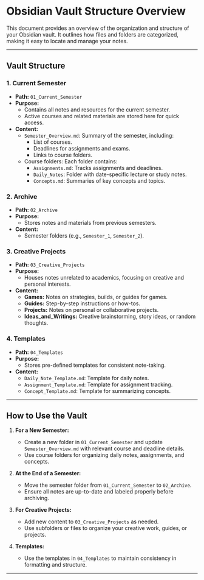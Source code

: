 # Obsidian Vault Structure Overview

This document provides an overview of the organization and structure of your Obsidian vault. It outlines how files and folders are categorized, making it easy to locate and manage your notes.

---

## **Vault Structure**

### **1. Current Semester**

- **Path:** `01_Current_Semester`
- **Purpose:**
    - Contains all notes and resources for the current semester.
    - Active courses and related materials are stored here for quick access.
- **Content:**
    - `Semester_Overview.md`: Summary of the semester, including:
        - List of courses.
        - Deadlines for assignments and exams.
        - Links to course folders.
    - Course folders: Each folder contains:
        - `Assignments.md`: Tracks assignments and deadlines.
        - `Daily_Notes`: Folder with date-specific lecture or study notes.
        - `Concepts.md`: Summaries of key concepts and topics.

### **2. Archive**

- **Path:** `02_Archive`
- **Purpose:**
    - Stores notes and materials from previous semesters.
- **Content:**
    - Semester folders (e.g., `Semester_1`, `Semester_2`).

### **3. Creative Projects**

- **Path:** `03_Creative_Projects`
- **Purpose:**
    - Houses notes unrelated to academics, focusing on creative and personal interests.
- **Content:**
    - **Games:** Notes on strategies, builds, or guides for games.
    - **Guides:** Step-by-step instructions or how-tos.
    - **Projects:** Notes on personal or collaborative projects.
    - **Ideas_and_Writings:** Creative brainstorming, story ideas, or random thoughts.

### **4. Templates**

- **Path:** `04_Templates`
- **Purpose:**
    - Stores pre-defined templates for consistent note-taking.
- **Content:**
    - `Daily_Note_Template.md`: Template for daily notes.
    - `Assignment_Template.md`: Template for assignment tracking.
    - `Concept_Template.md`: Template for summarizing concepts.

---

## **How to Use the Vault**

1. **For a New Semester:**
    
    - Create a new folder in `01_Current_Semester` and update `Semester_Overview.md` with relevant course and deadline details.
    - Use course folders for organizing daily notes, assignments, and concepts.
2. **At the End of a Semester:**
    
    - Move the semester folder from `01_Current_Semester` to `02_Archive`.
    - Ensure all notes are up-to-date and labeled properly before archiving.
3. **For Creative Projects:**
    
    - Add new content to `03_Creative_Projects` as needed.
    - Use subfolders or files to organize your creative work, guides, or projects.
4. **Templates:**
    
    - Use the templates in `04_Templates` to maintain consistency in formatting and structure.

---

